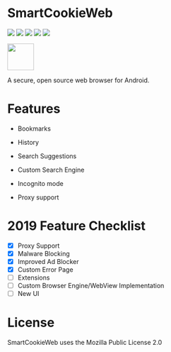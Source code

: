 # SmartCookieWeb
<img src="https://img.shields.io/static/v1.svg?label=Rating&message=4/5&color=green"/> <img src="https://img.shields.io/static/v1.svg?label=License&message=MPLv2.0&color=brightgreen"/> <img src="https://img.shields.io/static/v1.svg?label=Downloads&message=7,000&color=brightgreen"/> <img src="https://travis-ci.org/CookieGamesOfficial/SmartCookieWeb.svg?branch=master"/> <img src="https://img.shields.io/github/stars/CookieGamesOfficial/SmartCookieWeb.svg?style=social"/>

<a href="https://play.google.com/store/apps/details?id=com.cookiegames.smartcookie"><img src="https://play.google.com/intl/en_us/badges/images/generic/en_badge_web_generic.png" height="60"></a>

A secure, open source web browser for Android.

# Features
* Bookmarks

* History

* Search Suggestions

* Custom Search Engine

* Incognito mode

* Proxy support

# 2019 Feature Checklist

- [x] Proxy Support
- [x] Malware Blocking
- [x] Improved Ad Blocker
- [x] Custom Error Page
- [ ] Extensions
- [ ] Custom Browser Engine/WebView Implementation
- [ ] New UI
 
# License
SmartCookieWeb uses the Mozilla Public License 2.0
